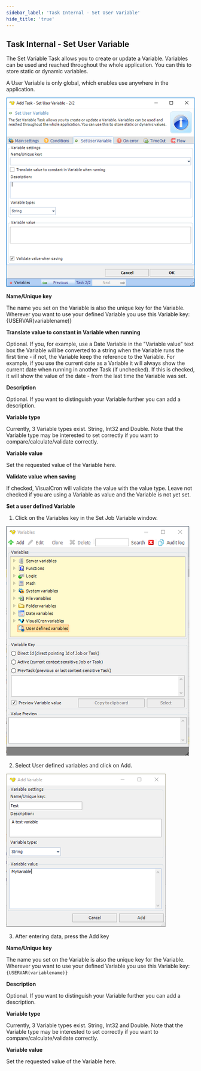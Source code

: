 ```yaml
---
sidebar_label: 'Task Internal - Set User Variable'
hide_title: 'true'
---
```


## Task Internal - Set User Variable

The Set Variable Task allows you to create or update a Variable. Variables can be used and reached throughout the whole application. You can this to store static or dynamic variables.
 
A User Variable is only global, which enables use anywhere in the application.

![](../../../static/img/tasksetuservariable.png)

**Name/Unique key**

The name you set on the Variable is also the unique key for the Variable. Wherever you want to use your defined Variable you use this Variable key: {USERVAR(variablename)}
 
**Translate value to constant in Variable when running**

Optional. If you, for example, use a Date Variable in the "Variable value" text box the Variable will be converted to a string when the Variable runs the first time - if not, the Variable keep the reference to the Variable. For example, if you use the current date as a Variable it will always show the current date when running in another Task (if unchecked). If this is checked, it will show the value of the date - from the last time the Variable was set.
 
**Description**

Optional. If you want to distinguish your Variable further you can add a description.
 
**Variable type**

Currently, 3 Variable types exist. String, Int32 and Double. Note that the Variable type may be interested to set correctly if you want to compare/calculate/validate correctly.
 
**Variable value**

Set the requested value of the Variable here.
 
**Validate value when saving**

If checked, VisualCron will validate the value with the value type. Leave not checked if you are using a Variable as value and the Variable is not yet set.
 
**Set a user defined Variable**

1. Click on the Variables key in the Set Job Variable window.

![](../../../static/img/taskinternalsetjobvariableadduserdefinedvariable.png)

2. Select User defined variables and click on Add.

![](../../../static/img/taskinternalsetjobvariableaddvariable.png)

3. After entering data, press the Add key
 
**Name/Unique key**

The name you set on the Variable is also the unique key for the Variable. Wherever you want to use your defined Variable you use this Variable key: `{USERVAR(variablename)}`
 
**Description**

Optional. If you want to distinguish your Variable further you can add a description.
 
**Variable type**

Currently, 3 Variable types exist. String, Int32 and Double. Note that the Variable type may be interested to set correctly if you want to compare/calculate/validate correctly.
 
**Variable value**

Set the requested value of the Variable here.